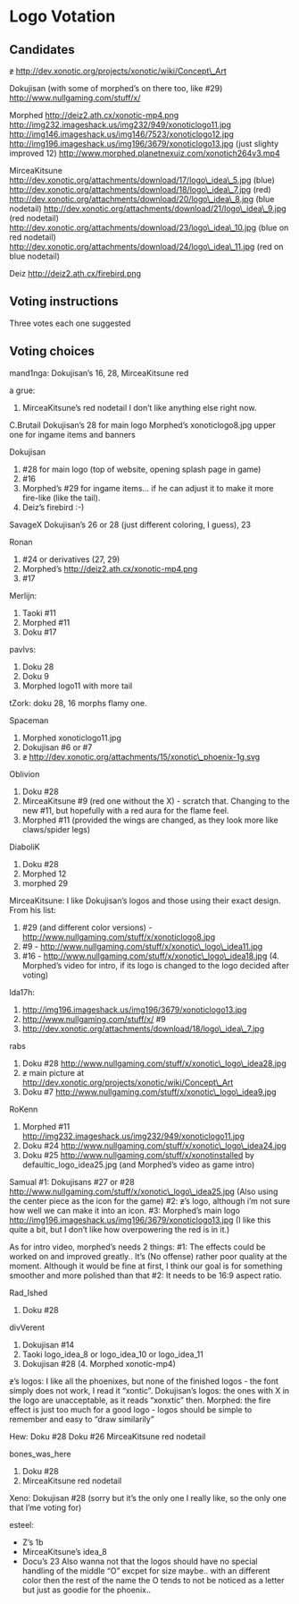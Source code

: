 Logo Votation
=============

Candidates
----------

~~z~~
 http://dev.xonotic.org/projects/xonotic/wiki/Concept\_Art

Dokujisan (with some of morphed’s on there too, like \#29)
 http://www.nullgaming.com/stuff/x/

Morphed
 http://deiz2.ath.cx/xonotic-mp4.png
 http://img232.imageshack.us/img232/949/xonoticlogo11.jpg
 http://img146.imageshack.us/img146/7523/xonoticlogo12.jpg
 http://img196.imageshack.us/img196/3679/xonoticlogo13.jpg (just slighty improved 12)
 http://www.morphed.planetnexuiz.com/xonotich264v3.mp4

MirceaKitsune
 http://dev.xonotic.org/attachments/download/17/logo\_idea\_5.jpg (blue)
 http://dev.xonotic.org/attachments/download/18/logo\_idea\_7.jpg (red)
 http://dev.xonotic.org/attachments/download/20/logo\_idea\_8.jpg (blue nodetail)
 http://dev.xonotic.org/attachments/download/21/logo\_idea\_9.jpg (red nodetail)
 http://dev.xonotic.org/attachments/download/23/logo\_idea\_10.jpg (blue on red nodetail)
 http://dev.xonotic.org/attachments/download/24/logo\_idea\_11.jpg (red on blue nodetail)

Deiz
 http://deiz2.ath.cx/firebird.png

Voting instructions
-------------------

Three votes each one suggested

Voting choices
--------------

mand1nga: Dokujisan’s 16, 28, MirceaKitsune red

a grue:
1. MirceaKitsune’s red nodetail
I don’t like anything else right now.

C.Brutail
Dokujisan’s 28 for main logo
Morphed’s xonoticlogo8.jpg upper one for ingame items and banners

Dokujisan
1. \#28 for main logo (top of website, opening splash page in game)
2. \#16
3. Morphed’s \#29 for ingame items… if he can adjust it to make it more fire-like (like the tail).
4. Deiz’s firebird :-)

SavageX
Dokujisan’s 26 or 28 (just different coloring, I guess), 23

Ronan
1. \#24 or derivatives (27, 29)
2. Morphed’s http://deiz2.ath.cx/xonotic-mp4.png
3. \#17

Merlijn:
1. Taoki \#11
2. Morphed \#11
3. Doku \#17

pavlvs:
1. Doku 28
2. Doku 9
3. Morphed logo11 with more tail

tZork:
doku 28, 16
morphs flamy one.

Spaceman
1. Morphed xonoticlogo11.jpg
2. Dokujisan \#6 or \#7
3. ~~z~~ http://dev.xonotic.org/attachments/15/xonotic\_phoenix-1g.svg

Oblivion
1. Doku \#28
2. MirceaKitsune \#9 (red one without the X) - scratch that. Changing to the new \#11, but hopefully with a red aura for the flame feel.
3. Morphed \#11 (provided the wings are changed, as they look more like claws/spider legs)

DiaboliK
1. Doku \#28
2. Morphed 12
3. morphed 29

MirceaKitsune:
I like Dokujisan’s logos and those using their exact design. From his list:
1. \#29 (and different color versions) - http://www.nullgaming.com/stuff/x/xonoticlogo8.jpg
2. \#9 - http://www.nullgaming.com/stuff/x/xonotic\_logo\_idea11.jpg
3. \#16 - http://www.nullgaming.com/stuff/x/xonotic\_logo\_idea18.jpg
(4. Morphed’s video for intro, if its logo is changed to the logo decided after voting)

lda17h:
1. http://img196.imageshack.us/img196/3679/xonoticlogo13.jpg
2. http://www.nullgaming.com/stuff/x/ \#9
3. http://dev.xonotic.org/attachments/download/18/logo\_idea\_7.jpg

rabs
1. Doku \#28 http://www.nullgaming.com/stuff/x/xonotic\_logo\_idea28.jpg
2. ~~z~~ main picture at http://dev.xonotic.org/projects/xonotic/wiki/Concept\_Art
3. Doku \#7 http://www.nullgaming.com/stuff/x/xonotic\_logo\_idea9.jpg

RoKenn
1. Morphed \#11 http://img232.imageshack.us/img232/949/xonoticlogo11.jpg
2. Doku \#24 http://www.nullgaming.com/stuff/x/xonotic\_logo\_idea24.jpg
3. Doku \#25 http://www.nullgaming.com/stuff/x/xonotinstalled by defaultic\_logo\_idea25.jpg
(and Morphed’s video as game intro)

Samual
\#1: Dokujisans \#27 or \#28 http://www.nullgaming.com/stuff/x/xonotic\_logo\_idea25.jpg (Also using the center piece as the icon for the game)
\#2: ~~z~~’s logo, although i’m not sure how well we can make it into an icon.
\#3: Morphed’s main logo http://img196.imageshack.us/img196/3679/xonoticlogo13.jpg (I like this quite a bit, but I don’t like how overpowering the red is in it.)

As for intro video, morphed’s needs 2 things: \#1: The effects could be worked on and improved greatly.. It’s (No offense) rather poor quality at the moment. Although it would be fine at first, I think our goal is for something smoother and more polished than that \#2: It needs to be 16:9 aspect ratio.

Rad\_Ished
1. Doku \#28

divVerent
1. Dokujisan \#14
2. Taoki logo\_idea\_8 or logo\_idea\_10 or logo\_idea\_11
3. Dokujisan \#28
(4. Morphed xonotic-mp4)

~~z~~’s logos: I like all the phoenixes, but none of the finished logos - the font simply does not work, I read it “xontic”.
Dokujisan’s logos: the ones with X in the logo are unacceptable, as it reads “xonxtic” then.
Morphed: the fire effect is just too much for a good logo - logos should be simple to remember and easy to “draw similarily”

Hew:
Doku \#28
Doku \#26
MirceaKitsune red nodetail

bones\_was\_here
1. Doku \#28
2. MirceaKitsune red nodetail

Xeno:
Dokujisan \#28
(sorry but it’s the only one I really like, so the only one that I’me voting for)

esteel:
- Z’s 1b
- MirceaKitsune’s idea\_8
- Docu’s 23
Also wanna not that the logos should have no special handling of the middle “O” excpet for size maybe.. with an different color then the rest of the name the O tends to not be noticed as a letter but just as goodie for the phoenix..

